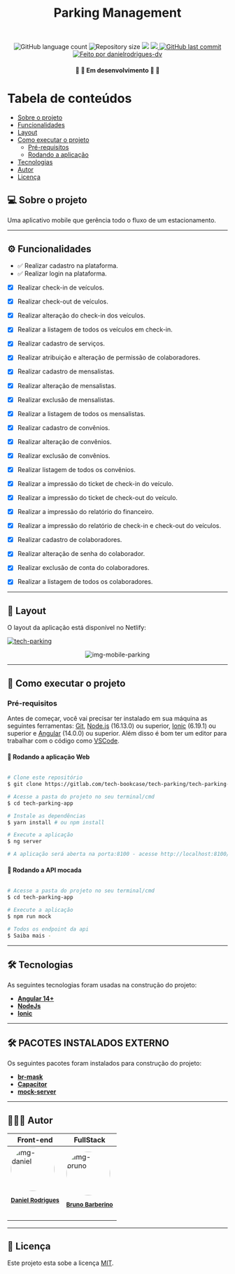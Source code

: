 <h1 align="center">Parking Management</h1>			
<br>
<p align="center">
  <img alt="GitHub language count" src="https://img.shields.io/github/languages/count/danielrodrigues-dv/moments-angular?style=flat-square&&color=%2304D361" />
  <img alt="Repository size" src="https://img.shields.io/github/repo-size/danielrodrigues-dv/moments-angular?style=flat-square" />
  <img src="https://img.shields.io/github/stars/danielrodrigues-dv/moments-angular?style=flat-square" />
	<a href="https://github.com/danielrodrigues-dv/moments-angular/blob/master/LICENSE">
  <img src="https://img.shields.io/github/license/danielrodrigues-dv/moments-angular?style=flat-square&" />
	</a>
  <a href="https://github.com/danielrodrigues-dv/moments-angular/commits/main">
    <img alt="GitHub last commit" src="https://img.shields.io/github/last-commit/danielrodrigues-dv/angular-moments?style=flat-square&">
  </a>
  <a href="https://github.com/danielrodrigues-dv">
    <img alt="Feito por danielrodrigues-dv" src="https://img.shields.io/badge/feito%20por-Daniel%20Rodrigues-%237519C1?style=flat-square&">
  </a>
</p>

<h4 align="center">🚧 🚀 Em desenvolvimento 🚀 🚧</h4>

Tabela de conteúdos
=================
<!--ts-->
   * [Sobre o projeto](#-sobre-o-projeto)
   * [Funcionalidades](#%EF%B8%8F-funcionalidades)
   * [Layout](#-layout)
   * [Como executar o projeto](#-como-executar-o-projeto)
     * [Pré-requisitos](#pré-requisitos)
     * [Rodando a aplicação](#-Rodando-a-aplicação-Web)
   * [Tecnologias](#-tecnologias)
   * [Autor](#-autor)
   * [Licença](#-licença)
<!--te-->


## 💻 Sobre o projeto

 Uma aplicativo mobile que gerência todo o fluxo de um estacionamento.

---

## ⚙️ Funcionalidades

- :white_check_mark: Realizar cadastro na plataforma.
- :white_check_mark: Realizar login na plataforma.
- [x] Realizar check-in de veículos.   
- [x] Realizar check-out de veículos.
- [x] Realizar alteração do check-in dos veículos.
- [x] Realizar a listagem de todos os veículos em check-in.
- [x] Realizar cadastro de serviços.
- [x] Realizar atribuição e alteração de permissão de colaboradores.
- [x] Realizar cadastro de mensalistas.
- [x] Realizar alteração de mensalistas.
- [x] Realizar exclusão de mensalistas.
- [x] Realizar a listagem de todos os mensalistas.
- [x] Realizar cadastro de convênios.
- [x] Realizar alteração de convênios.
- [x] Realizar exclusão de convênios.
- [x] Realizar listagem de todos os convênios.
- [x] Realizar a impressão do ticket de check-in do veículo. 
- [x] Realizar a impressão do ticket de check-out do veículo.
- [x] Realizar a impressão do relatório do financeiro.
- [x] Realizar a impressão do relatório de check-in e check-out do veículos.
- [x] Realizar cadastro de colaboradores.
- [x] Realizar alteração de senha do colaborador.
- [x] Realizar exclusão de conta do colaboradores.
- [x] Realizar a listagem de todos os colaboradores.

 

 
---

## 🎨 Layout

O layout da aplicação está disponível no Netlify:

<a href="https://www.figma.com/file/F6rIr0iAg4vey5bOLtT4el/Tech-Parking?node-id=0%3A1">
  <img alt="tech-parking" src="https://img.shields.io/badge/Acessar%20Layout%20-aqui-%2304D361?style=flat-square">
</a>

<p align="center" style="display: flex; align-items: flex-start; justify-content: center;">
  <img alt="img-mobile-parking" title="#Mobile" src="https://cdn.discordapp.com/attachments/981619011215319081/1024654312321847346/img-project.png" />
</p>

---

## 🚀 Como executar o projeto

### Pré-requisitos

Antes de começar, você vai precisar ter instalado em sua máquina as seguintes ferramentas:
[Git](https://git-scm.com), [Node.js](https://nodejs.org/en/) (16.13.0) ou superior, [Ionic](https://ionicframework.com/docs) (6.19.1) ou superior e [Angular](https://angular.io/) (14.0.0) ou superior. 
Além disso é bom ter um editor para trabalhar com o código como [VSCode](https://code.visualstudio.com/).



#### 🧭 Rodando a aplicação Web
```bash

# Clone este repositório
$ git clone https://gitlab.com/tech-bookcase/tech-parking/tech-parking-app.git](https://github.com/danielrodrigues-dv/tech-parking.git

# Acesse a pasta do projeto no seu terminal/cmd
$ cd tech-parking-app

# Instale as dependências
$ yarn install # ou npm install

# Execute a aplicação
$ ng server

# A aplicação será aberta na porta:8100 - acesse http://localhost:8100/login

```


#### 🧭 Rodando a API mocada 
```bash

# Acesse a pasta do projeto no seu terminal/cmd
$ cd tech-parking-app

# Execute a aplicação
$ npm run mock

# Todos os endpoint da api
$ Saiba mais - 

```
---

## 🛠 Tecnologias

As seguintes tecnologias foram usadas na construção do projeto:

-   **[Angular 14+](https://angular.io/)** 
-   **[NodeJs](https://nodejs.org/)**
-   **[Ionic](https://ionicframework.com/docs/cli)**
---

## 🛠 PACOTES INSTALADOS EXTERNO

Os seguintes pacotes foram instalados para construção do projeto:

-   **[br-mask](https://github.com/amarkes/br-mask)** 
-   **[Capacitor](https://ionicframework.com/docs/cli/commands/capacitor-run)**
-   **[mock-server](https://www.mock-server.com/)**
---

## 🦸🏻‍♂️ Autor

<table>
<thead>
<th>Front-end</th>
<th>FullStack</th>
</thead>
<tbody>
<tr>
<td><a href="https://github.com/danielrodrigues-dv">
 <img style="border-radius: 50%;" src="https://avatars.githubusercontent.com/u/41621213?v=4" width="100px;" alt="img-daniel"/>
 <br>
  <sub><b><p>Daniel Rodrigues</p></b></sub></a>
 <br /></td>
 <td><a href="https://github.com/barberino"> 
 <img style="border-radius: 50%;" src="https://avatars.githubusercontent.com/u/2354115?v=4" width="100px;" alt="img-bruno"/>
  <br>
  <sub><b><p>Bruno Barberino</p></b></sub></a></td>
</tr>




</tbody>

</table>

---

## 📝 Licença

Este projeto esta sobe a licença [MIT](./LICENSE).

